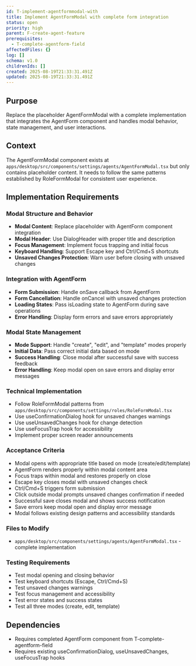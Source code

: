 ```yaml
---
id: T-implement-agentformmodal-with
title: Implement AgentFormModal with complete form integration
status: open
priority: high
parent: F-create-agent-feature
prerequisites:
  - T-complete-agentform-field
affectedFiles: {}
log: []
schema: v1.0
childrenIds: []
created: 2025-08-19T21:33:31.491Z
updated: 2025-08-19T21:33:31.491Z
---
```


## Purpose

Replace the placeholder AgentFormModal with a complete implementation that integrates the AgentForm component and handles modal behavior, state management, and user interactions.

## Context

The AgentFormModal component exists at `apps/desktop/src/components/settings/agents/AgentFormModal.tsx` but only contains placeholder content. It needs to follow the same patterns established by RoleFormModal for consistent user experience.

## Implementation Requirements

### Modal Structure and Behavior

- **Modal Content**: Replace placeholder with AgentForm component integration
- **Modal Header**: Use DialogHeader with proper title and description
- **Focus Management**: Implement focus trapping and initial focus
- **Keyboard Handling**: Support Escape key and Ctrl/Cmd+S shortcuts
- **Unsaved Changes Protection**: Warn user before closing with unsaved changes

### Integration with AgentForm

- **Form Submission**: Handle onSave callback from AgentForm
- **Form Cancellation**: Handle onCancel with unsaved changes protection
- **Loading States**: Pass isLoading state to AgentForm during save operations
- **Error Handling**: Display form errors and save errors appropriately

### Modal State Management

- **Mode Support**: Handle "create", "edit", and "template" modes properly
- **Initial Data**: Pass correct initial data based on mode
- **Success Handling**: Close modal after successful save with success feedback
- **Error Handling**: Keep modal open on save errors and display error messages

### Technical Implementation

- Follow RoleFormModal patterns from `apps/desktop/src/components/settings/roles/RoleFormModal.tsx`
- Use useConfirmationDialog hook for unsaved changes warnings
- Use useUnsavedChanges hook for change detection
- Use useFocusTrap hook for accessibility
- Implement proper screen reader announcements

### Acceptance Criteria

- Modal opens with appropriate title based on mode (create/edit/template)
- AgentForm renders properly within modal content area
- Focus traps within modal and restores properly on close
- Escape key closes modal with unsaved changes check
- Ctrl/Cmd+S triggers form submission
- Click outside modal prompts unsaved changes confirmation if needed
- Successful save closes modal and shows success notification
- Save errors keep modal open and display error message
- Modal follows existing design patterns and accessibility standards

### Files to Modify

- `apps/desktop/src/components/settings/agents/AgentFormModal.tsx` - complete implementation

### Testing Requirements

- Test modal opening and closing behavior
- Test keyboard shortcuts (Escape, Ctrl/Cmd+S)
- Test unsaved changes warnings
- Test focus management and accessibility
- Test error states and success states
- Test all three modes (create, edit, template)

## Dependencies

- Requires completed AgentForm component from T-complete-agentform-field
- Requires existing useConfirmationDialog, useUnsavedChanges, useFocusTrap hooks
